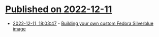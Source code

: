 # [Published on 2022-12-11](index.md)

* [2022-12-11, 18:03:47](https://lobste.rs/s/o4i78v/building_your_own_custom_fedora) - [Building your own custom Fedora Silverblue image](https://www.ypsidanger.com/building-your-own-fedora-silverblue-image/)
